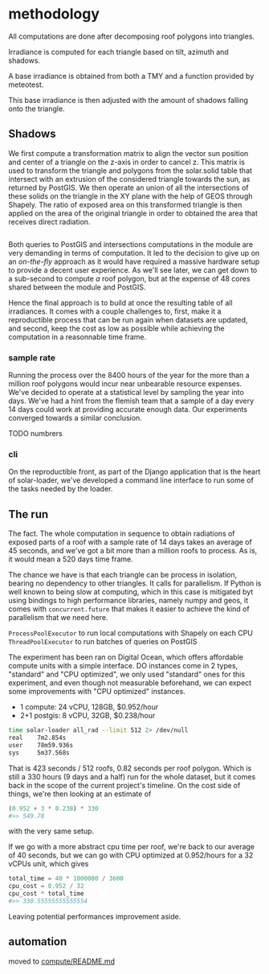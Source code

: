 # methodology

All computations are done after decomposing roof polygons into triangles.

Irradiance is computed for each triangle based on tilt, azimuth and shadows.

A base irradiance is obtained from both a TMY and a function provided by meteotest.

This base irradiance is then adjusted with the amount of shadows falling onto the triangle.

## Shadows

We first compute a transformation matrix to align the vector sun position and center of a triangle on the z-axis in order to cancel z. This matrix is used to transform the triangle and polygons from the solar.solid table that intersect with an extrusion of the considered triangle towards the sun, as returned by PostGIS. We then operate an union of all the intersections of these solids on the triangle in the XY plane with the help of GEOS through Shapely. The ratio of exposed area on this transformed triangle is then applied on the area of the original triangle in order to obtained the area that receives direct radiation.

```python

```

Both queries to PostGIS and intersections computations in the module are very demanding in terms of computation. It led to the decision to give up on an _on-the-fly_ approach as it would have required a massive hardware setup to provide a decent user experience. As we'll see later, we can get down to a sub-second to compute _a_ roof polygon, but at the expense of 48 cores shared between the module and PostGIS.

Hence the final approach is to build at once the resulting table of all irradiances. It comes with a couple challenges to, first, make it a reproductible process that can be run again when datasets are updated, and second, keep the cost as low as possible while achieving the computation in a reasonnable time frame.

### sample rate

Running the process over the 8400 hours of the year for the more than a million roof polygons would incur near unbearable resource expenses. We've decided to operate at a statistical level by sampling the year into days.
We've had a hint from the flemish team that a sample of a day every 14 days could work at providing accurate enough data. Our experiments converged towards a similar conclusion.

TODO numbrers

### cli

On the reproductible front, as part of the Django application that is the heart of solar-loader, we've developed a command line interface to run some of the tasks needed by the loader.

## The run

The fact. The whole computation in sequence to obtain radiations of exposed parts of a roof with a sample rate of 14 days takes an average of 45 seconds, and we've got a bit more than a million roofs to process. As is, it would mean a 520 days time frame.

The chance we have is that each triangle can be process in isolation, bearing no dependency to other triangles. It calls for parallelism. If Python is well known to being slow at computing, which in this case is mitigated byt using bindings to high performance libraries, namely numpy and geos, it comes with `concurrent.future` that makes it easier to achieve the kind of parallelism that we need here.

`ProcessPoolExecutor` to run local computations with Shapely on each CPU
`ThreadPoolExecutor` to run batches of queries on PostGIS

The experiment has been ran on Digital Ocean, which offers affordable compute units with a simple interface.
DO instances come in 2 types, "standard" and "CPU optimized", we only used "standard" ones for this experiment, and even though not measurable beforehand, we can expect some improvements with "CPU optimized" instances.

- 1 compute: 24 vCPU, 128GB, $0.952/hour
- 2+1 postgis: 8 vCPU, 32GB, $0.238/hour

```sh
time solar-loader all_rad --limit 512 2> /dev/null
real    7m2.854s
user    78m59.936s
sys     5m37.568s
```

That is 423 seconds / 512 roofs, 0.82 seconds per roof polygon. Which is still a 330 hours (9 days and a half) run for the whole dataset, but it comes back in the scope of the current project's timeline. On the cost side of things, we're then looking at an estimate of

```python
(0.952 + 3 * 0.238) * 330
#>> 549.78
```

with the very same setup.

If we go with a more abstract cpu time per roof, we're back to our average of 40 seconds, but we can go with CPU optimized at 0.952/hours for a 32 vCPUs unit, which gives

```python
total_time = 40 * 1000000 / 3600
cpu_cost = 0.952 / 32
cpu_cost * total_time
#>> 330.55555555555554
```

Leaving potential performances improvement aside.

## automation

moved to [compute/README.md](./compute/README.md)

<!--

Part of the setup has already been automated in lot-1, that is the building of a complete source dataset. Automating the compute part is a bit more difficult in  that sense that it would be tied to a cloud provider. Instead, what follows is a step by step guide that ought to be "portable" across cloud providers.


### images

Both should be Debian 9

#### solar-loader - script python

1. Install dependencies

  ```console
  $ apt install git python3-pip python3-dev libgeos-dev libxml2-dev libxslt-dev libgdal-dev
  $ pip3 install virtenv
  ```

2. Clone the repository

  ```console
  $ git clone https://github.com/be-lb/solar-loader.git
  ```
3. Create a virtualenv with python 3 and activate it

  ```console
  $ virtualenv venv
  $ source venv/bin/activate
  ```

4. Install the requirements in the virtualenv

  ```console
  $ virtualenv venv
  $ source venv/bin/activate
  ```

5. Install the requirements

  ```console
  (venv) $ cd solar-loader
  (venv) $ pip install -r requirements.txt
  ```

6. Install the module

  ```console
  (venv) $ pip install -e .
  ```

- Créer le fichier settings-dev.py

- Configure the module

  ```console
  (venv) $ export DJANGO_SETTINGS_MODULE=settings-dev
  (venv) $ export PYTHONPATH=$PYTHONPATH:/link-to-sdi/
  ```

- Charger le TMY

  ```console
  (venv) $
  ```


Et ce devrait marcher

#### solar-loader - postgis DB

The install has been tested on PostgreSQL 9.6 / PostGIS 2.3.


1. Install PostgreSQL (min 9.6) / PostGIS (min 2.3)

  ```console
  $ apt install postgresql-9.6 postgis-2.3 postgresql-9.6-postgis-scripts postgresql-client
  ```

2. Follow instructions from lot-1/db to get all of the dataset

  ```console
  user:~$ sudo su - postgres
  postgres:~$ psql -f  lot-1-master/db/sql/create-database.sql
  postgres:~$ exit
  user:~$ psql  -h localhost -U solar -f path-to-lot-1/db/sql/configure-solar.sql solar
  user:/path-to-lot-1/db$ ./deploy.sh localhost solar solar plokplok /path-to-solar-data/
  ```

3. configure pg
  - listen to all
  - many tweaks


#### solar-loader - postgis DB for storing radiations computations

TODO

### runs

```console
(venv) $ django-admin computeradiations --batch-size 2400 nom-de-la-machine
```



### results -->
